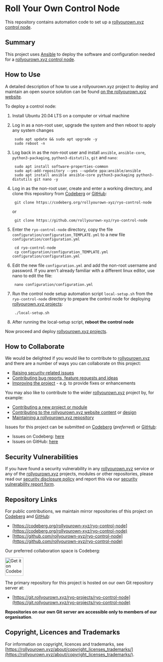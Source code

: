<!--
SPDX-FileCopyrightText: 2022 Wilfred Nicoll <xyzroller@rollyourown.xyz>
SPDX-License-Identifier: CC-BY-SA-4.0
-->

# Roll Your Own Control Node

This repository contains automation code to set up a [rollyourown.xyz](https://rollyourown.xyz) [control node](https://rollyourown.xyz/rollyourown/how_to_use/control_node/).

## Summary

This project uses [Ansible](https://www.ansible.com/) to deploy the software and configuration needed for a [rollyourown.xyz control node](https://rollyourown.xyz/rollyourown/how_to_use/control_node/).

## How to Use

A detailed description of how to use a rollyourown.xyz project to deploy and maintain an open source solution can be found [on the rollyourown.xyz website](https://rollyourown.xyz/rollyourown/how_to_use/).

To deploy a control node:

1. Install Ubuntu 20.04 LTS on a computer or virtual machine

2. Log in as a non-root user, upgrade the system and then reboot to apply any system changes

        sudo apt update && sudo apt upgrade -y
        sudo reboot -n

3. Log back in as the non-root user and install `ansible`, `ansible-core`, `python3-packaging`, `python3-distutils`, `git` and `nano`:

        sudo apt install software-properties-common
        sudo apt-add-repository --yes --update ppa:ansible/ansible
        sudo apt install ansible ansible-core python3-packaging python3-distutils git nano -y

4. Log in as the non-root user, create and enter a working directory, and clone this repository from [Codeberg](https://codeberg.org) or [GitHub](https://github.com):

        git clone https://codeberg.org/rollyourown-xyz/ryo-control-node

    or

        git clone https://github.com/rollyourown-xyz/ryo-control-node

5. Enter the `ryo-control-node` directory, copy the file `configuration/configuration_TEMPLATE.yml` to a new file `configuration/configuration.yml`

        cd ryo-control-node
        cp configuration/configuration_TEMPLATE.yml configuration/configuration.yml

6. Edit the new file `configuration.yml` and add the non-root username and password. If you aren't already familiar with a different linux editor, use nano to edit the file:

        nano configuration/configuration.yml

7. Run the control node setup automation script `local-setup.sh` from the `ryo-control-node` directory to prepare the control node for deploying [rollyourown.xyz projects](https://rollyourown.xyz/rollyourown/projects/):

        ./local-setup.sh

8. After running the local-setup script, **reboot the control node**

Now proceed and deploy [rollyourown.xyz projects](https://rollyourown.xyz/rollyourown/projects/).

## How to Collaborate

We would be delighted if you would like to contribute to [rollyourown.xyz](https://rollyourown.xyz) and there are a number of ways you can collaborate on this project:

- [Raising security-related issues](https://rollyourown.xyz/collaborate/security_vulnerabilities/)
- [Contributing bug reports, feature requests and ideas](https://rollyourown.xyz/collaborate/bug_reports_feature_requests_ideas/)
- [Improving the project](https://rollyourown.xyz/collaborate/existing_projects_and_modules/) - e.g. to provide fixes or enhancements

You may also like to contribute to the wider [rollyourown.xyz](https://rollyourown.xyz/) project by, for example:

- [Contributing a new project or module](https://rollyourown.xyz/collaborate/new_projects_and_modules/)
- [Contributing to the rollyourown.xyz website content](https://rollyourown.xyz/collaborate/website_content/) or [design](https://rollyourown.xyz/collaborate/website_design/)
- [Maintaining a rollyourown.xyz repository](https://rollyourown.xyz/collaborate/working_with_git/what_is_git/#project-maintainer)

Issues for this project can be submitted on [Codeberg](https://codeberg.org/) (_preferred_) or [GitHub](https://github.com/):

- Issues on Codeberg: [here](https://codeberg.org/rollyourown-xyz/ryo-control-node>/issues)
- Issues on GitHub: [here](https://github.com/rollyourown-xyz/ryo-control-node/issues)

## Security Vulnerabilities

If you have found a security vulnerability in any [rollyourown.xyz](https://rollyourown.xyz/) service or any of the [rollyourown.xyz](https://rollyourown.xyz/) projects, modules or other repositories, please read our [security disclosure policy](https://rollyourown.xyz/collaborate/security_vulnerabilities/) and report this via our [security vulnerability report form](https://forms.rollyourown.xyz/security-vulnerability).

## Repository Links

For public contributions, we maintain mirror repositories of this project on [Codeberg](https://codeberg.org) and [GitHub](https://github.com):

- [https://codeberg.org/rollyourown-xyz/ryo-control-node](https://codeberg.org/rollyourown-xyz/ryo-control-node)
- [https://github.com/rollyourown-xyz/ryo-control-node](https://github.com/rollyourown-xyz/ryo-control-node)

Our preferred collaboration space is Codeberg:

<a href="https://codeberg.org/rollyourown-xyz/ryo-control-node"><img alt="Get it on Codeberg" src="https://get-it-on.codeberg.org/get-it-on-blue-on-white.png" height="60"></a>

The primary repository for this project is hosted on our own Git repository server at:

- [https://git.rollyourown.xyz/ryo-projects/ryo-control-node](https://git.rollyourown.xyz/ryo-projects/ryo-control-node)

**Repositories on our own Git server are accessible only to members of our organisation**.

## Copyright, Licences and Trademarks

For information on copyright, licences and trademarks, see [https://rollyourown.xyz/about/copyright_licenses_trademarks/](https://rollyourown.xyz/about/copyright_licenses_trademarks/).
